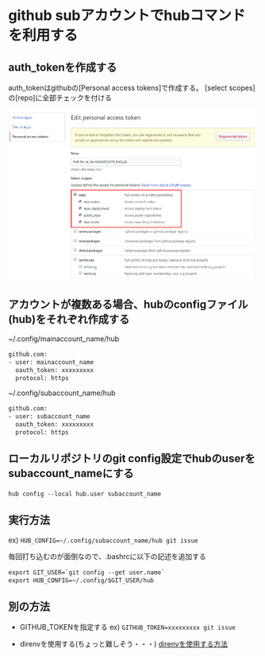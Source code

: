 # github subアカウントでhubコマンドを利用する

## auth_tokenを作成する
auth_tokenはgithubの[Personal access tokens]で作成する。
[select scopes]の[repo]に全部チェックを付ける

![](hub-01.jpg)

## アカウントが複数ある場合、hubのconfigファイル(hub)をそれぞれ作成する
~/.config/mainaccount_name/hub
```
github.com:
- user: mainaccount_name
  oauth_token: xxxxxxxxx
  protocol: https
```
~/.config/subaccount_name/hub
```
github.com:
- user: subaccount_name
  oauth_token: xxxxxxxxx
  protocol: https
```

## ローカルリポジトリのgit config設定でhubのuserをsubaccount_nameにする
`hub config --local hub.user subaccount_name`

## 実行方法
ex)
`HUB_CONFIG=~/.config/subaccount_name/hub git issue`

毎回打ち込むのが面倒なので、.bashrcに以下の記述を追加する
```
export GIT_USER=`git config --get user.name`
export HUB_CONFIG=~/.config/$GIT_USER/hub
```

## 別の方法
* GITHUB_TOKENを指定する
ex)
`GITHUB_TOKEN=xxxxxxxxx git issue`

* direnvを使用する(ちょっと難しそう・・・)
[direnvを使用する方法](https://github.com/github/hub/issues/1300)

